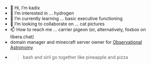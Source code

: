 - 👋 Hi, I’m kadix
- 👀 I’m interested in ... hydrogen
- 🌱 I’m currently learning ... basic executive functioning
- 💞️ I’m looking to collaborate on ... cat pictures
- 📫 How to reach me ... carrier pigeon (or, alternatively, foxbox on libera.chat)
- domain manager and minecraft server owner for [Observational Astronomy](https://observational.space)
- >bash and siril go together like pineapple and pizza

